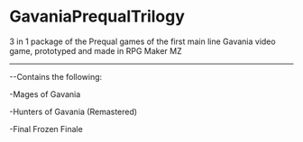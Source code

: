 # GavaniaPrequalTrilogy
3 in 1 package of the Prequal games of the first main line Gavania video game, prototyped and made in RPG Maker MZ

---

--Contains the following:

-Mages of Gavania

-Hunters of Gavania (Remastered)

-Final Frozen Finale
